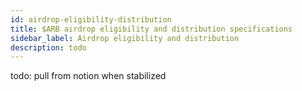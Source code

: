 ```yaml
---
id: airdrop-eligibility-distribution
title: $ARB airdrop eligibility and distribution specifications
sidebar_label: Airdrop eligibility and distribution
description: todo
---
```


todo: pull from notion when stabilized